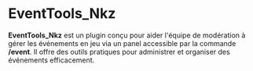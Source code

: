 # EventTools_Nkz
**EventTools_Nkz** est un plugin conçu pour aider l'équipe de modération à gérer les événements en jeu via un panel accessible par la commande **/event**. Il offre des outils pratiques pour administrer et organiser des événements efficacement.
